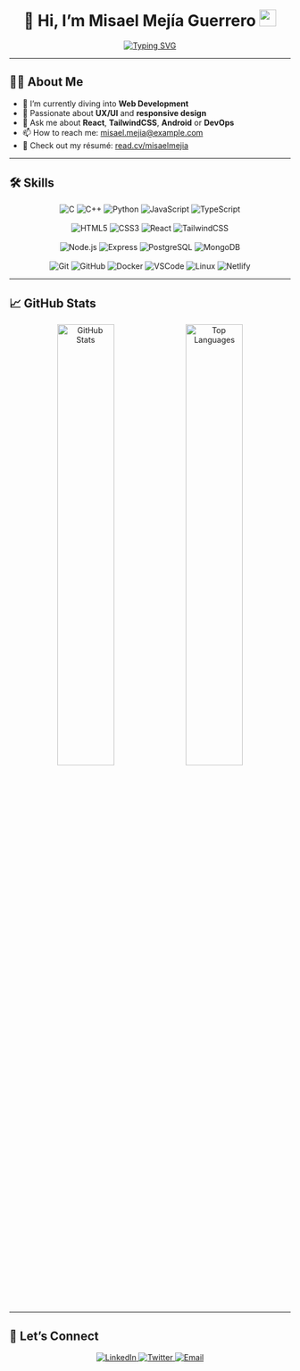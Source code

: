 <h1 align="center">
  👋 Hi, I’m Misael Mejía Guerrero
  <img src="https://media.giphy.com/media/hvRJCLFzcasrR4ia7z/giphy.gif" width="30">
</h1>

<p align="center">
  <a href="https://readme-typing-svg.herokuapp.com?font=Time+New+Roman&color=00ffdd&size=25&center=true&vCenter=true&width=600&height=100&lines=Self-taught+Front-End+Developer;Computer+Science+Student;CTF+Newbie;Active+Learner" target="_blank">
    <img src="https://readme-typing-svg.herokuapp.com?font=Time+New+Roman&color=00ffdd&size=25&center=true&vCenter=true&width=600&height=100&lines=Self-taught+Front-End+Developer;Computer+Science+Student;CTF+Newbie;Active+Learner" alt="Typing SVG">
  </a>
</p>

---

## 👨‍💻 About Me

- 🔭 I’m currently diving into **Web Development**  
- 🌱 Passionate about **UX/UI** and **responsive design**  
- 💬 Ask me about **React**, **TailwindCSS**, **Android** or **DevOps**  
- 📫 How to reach me: [misael.mejia@example.com](mailto:misael.mejia@example.com)  
- 📝 Check out my résumé: [read.cv/misaelmejia](https://read.cv/misaelmejia)

---

## 🛠️ Skills

<p align="center">
  <!-- Languages -->
  <img src="https://img.shields.io/badge/C%20-%232370ED.svg?style=for-the-badge&logo=c&logoColor=white" alt="C">
  <img src="https://img.shields.io/badge/C++%20-%2300599C.svg?style=for-the-badge&logo=c%2B%2B&logoColor=white" alt="C++">
  <img src="https://img.shields.io/badge/Python%20-%2314354C.svg?style=for-the-badge&logo=python&logoColor=white" alt="Python">
  <img src="https://img.shields.io/badge/JavaScript%20-%23F7DF1E.svg?style=for-the-badge&logo=javascript&logoColor=black" alt="JavaScript">
  <img src="https://img.shields.io/badge/TypeScript%20-%23007ACC.svg?style=for-the-badge&logo=typescript&logoColor=white" alt="TypeScript">
  <br><br>
  <!-- Frontend -->
  <img src="https://img.shields.io/badge/HTML5-%23E34F26.svg?style=for-the-badge&logo=html5&logoColor=white" alt="HTML5">
  <img src="https://img.shields.io/badge/CSS3-%231572B6.svg?style=for-the-badge&logo=css3&logoColor=white" alt="CSS3">
  <img src="https://img.shields.io/badge/React-%2320232a.svg?style=for-the-badge&logo=react&logoColor=61DAFB" alt="React">
  <img src="https://img.shields.io/badge/TailwindCSS-%2338B2AC.svg?style=for-the-badge&logo=tailwind-css&logoColor=white" alt="TailwindCSS">
  <br><br>
  <!-- Backend & DB -->
  <img src="https://img.shields.io/badge/Node.js-%23339933.svg?style=for-the-badge&logo=node.js&logoColor=white" alt="Node.js">
  <img src="https://img.shields.io/badge/Express-%23000000.svg?style=for-the-badge&logo=express&logoColor=white" alt="Express">
  <img src="https://img.shields.io/badge/PostgreSQL-%23336791.svg?style=for-the-badge&logo=postgresql&logoColor=white" alt="PostgreSQL">
  <img src="https://img.shields.io/badge/MongoDB-%2347A248.svg?style=for-the-badge&logo=mongodb&logoColor=white" alt="MongoDB">
  <br><br>
  <!-- Tools & Cloud -->
  <img src="https://img.shields.io/badge/Git-%23F05033.svg?style=for-the-badge&logo=git&logoColor=white" alt="Git">
  <img src="https://img.shields.io/badge/GitHub-%23121011.svg?style=for-the-badge&logo=github&logoColor=white" alt="GitHub">
  <img src="https://img.shields.io/badge/Docker-%23024965.svg?style=for-the-badge&logo=docker&logoColor=white" alt="Docker">
  <img src="https://img.shields.io/badge/VS%20Code-%23007ACC.svg?style=for-the-badge&logo=visual-studio-code&logoColor=white" alt="VSCode">
  <img src="https://img.shields.io/badge/Linux-FCC624.svg?style=for-the-badge&logo=linux&logoColor=black" alt="Linux">
  <img src="https://img.shields.io/badge/Netlify-%2300C7B7.svg?style=for-the-badge&logo=netlify&logoColor=white" alt="Netlify">
</p>

---

## 📈 GitHub Stats

<p align="center">
  <img src="https://github-readme-stats.vercel.app/api?username=MisaelMejiaGuerrero&show_icons=true&theme=dark&hide_border=true" alt="GitHub Stats" width="45%">
  <img src="https://github-readme-stats.vercel.app/api/top-langs/?username=MisaelMejiaGuerrero&layout=compact&theme=dark&hide_border=true" alt="Top Languages" width="45%">
</p>

---

## 🤝 Let’s Connect

<p align="center">
  <a href="https://linkedin.com/in/your-linkedin" target="_blank">
    <img src="https://img.shields.io/badge/LinkedIn-%230077B5.svg?style=for-the-badge&logo=linkedin&logoColor=white" alt="LinkedIn">
  </a>
  <a href="https://twitter.com/your-twitter" target="_blank">
    <img src="https://img.shields.io/badge/Twitter-%231DA1F2.svg?style=for-the-badge&logo=twitter&logoColor=white" alt="Twitter">
  </a>
  <a href="mailto:misael.mejia@example.com">
    <img src="https://img.shields.io/badge/Email-%23D14836.svg?style=for-the-badge&logo=gmail&logoColor=white" alt="Email">
  </a>
</p>
